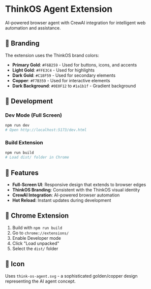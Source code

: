# ThinkOS Agent Extension

AI-powered browser agent with CrewAI integration for intelligent web automation and assistance.

## 🎨 Branding

The extension uses the ThinkOS brand colors:
- **Primary Gold**: `#F6B259` - Used for buttons, icons, and accents
- **Light Gold**: `#FFE3C4` - Used for highlights
- **Dark Gold**: `#C18F59` - Used for secondary elements
- **Copper**: `#F7B359` - Used for interactive elements
- **Dark Background**: `#0E0F12` to `#1a1b1f` - Gradient background

## 🚀 Development

### Dev Mode (Full Screen)
```bash
npm run dev
# Open http://localhost:5173/dev.html
```

### Build Extension
```bash
npm run build
# Load dist/ folder in Chrome
```

## 🔧 Features

- **Full-Screen UI**: Responsive design that extends to browser edges
- **ThinkOS Branding**: Consistent with the ThinkOS visual identity
- **CrewAI Integration**: AI-powered browser automation
- **Hot Reload**: Instant updates during development

## 📱 Chrome Extension

1. Build with `npm run build`
2. Go to `chrome://extensions/`
3. Enable Developer mode
4. Click "Load unpacked"
5. Select the `dist/` folder

## 🎯 Icon

Uses `think-os-agent.svg` - a sophisticated golden/copper design representing the AI agent concept.
